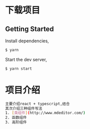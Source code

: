 # 下载项目

## Getting Started

Install dependencies,

```bash
$ yarn
```

Start the dev server,

```bash
$ yarn start
```

# 项目介绍

```bash
主要介绍react + typescript,结合
其次介绍三种组件写法
1. [类组件](http://www.mdeditor.com/)
2. 函数组件
3. 高阶组件
```